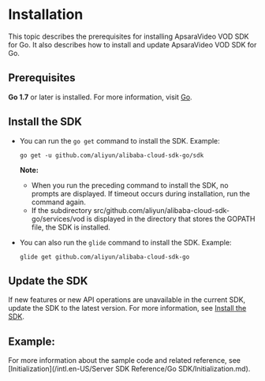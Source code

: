 # Installation

This topic describes the prerequisites for installing ApsaraVideo VOD SDK for Go. It also describes how to install and update ApsaraVideo VOD SDK for Go.

## Prerequisites

**Go 1.7** or later is installed. For more information, visit [Go](https://golang.org/dl/?spm=a2c4g.11186623.2.16.44f4ed6eekesoC).

## Install the SDK

-   You can run the `go get` command to install the SDK. Example:

    ```
    go get -u github.com/aliyun/alibaba-cloud-sdk-go/sdk
    ```

    **Note:**

    -   When you run the preceding command to install the SDK, no prompts are displayed. If timeout occurs during installation, run the command again.
    -   If the subdirectory src/github.com/aliyun/alibaba-cloud-sdk-go/services/vod is displayed in the directory that stores the GOPATH file, the SDK is installed.
-   You can also run the `glide` command to install the SDK. Example:

    ```
    glide get github.com/aliyun/alibaba-cloud-sdk-go
    ```


## Update the SDK

If new features or new API operations are unavailable in the current SDK, update the SDK to the latest version. For more information, see [Install the SDK](#section_p3e_rug_ila).

## Example:

For more information about the sample code and related reference, see [Initialization](/intl.en-US/Server SDK Reference/Go SDK/Initialization.md).

